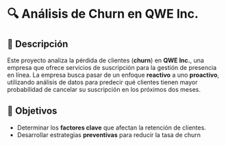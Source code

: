 # 🔍 Análisis de Churn en QWE Inc.  

## 📌 Descripción  
Este proyecto analiza la pérdida de clientes (**churn**) en **QWE Inc.**, una empresa que ofrece servicios de suscripción para la gestión de presencia en línea. La empresa busca pasar de un enfoque **reactivo** a uno **proactivo**, utilizando análisis de datos para predecir qué clientes tienen mayor probabilidad de cancelar su suscripción en los próximos dos meses.  

## 🎯 Objetivos  
- Determinar los **factores clave** que afectan la retención de clientes.  
- Desarrollar estrategias **preventivas** para reducir la tasa de churn 
